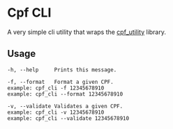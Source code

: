# Cpf CLI
A very simple cli utility that wraps the [cpf_utility](https://pub.dev/packages/cpf_utility) library.

## Usage
```shell
-h, --help     Prints this message.

-f, --format   Format a given CPF.
example: cpf_cli -f 12345678910
example: cpf_cli --format 12345678910

-v, --validate Validates a given CPF.
example: cpf_cli -v 12345678910
example: cpf_cli --validate 12345678910
```